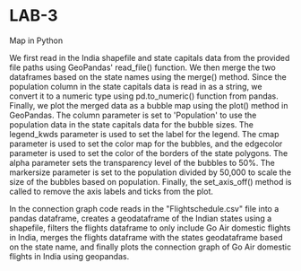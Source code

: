 # LAB-3
Map in Python


We first read in the India shapefile and state capitals data from the provided file paths using GeoPandas' read_file() function. 
We then merge the two dataframes based on the state names using the merge() method.
Since the population column in the state capitals data is read in as a string, we convert it to a numeric type using pd.to_numeric() function from pandas.
Finally, we plot the merged data as a bubble map using the plot() method in GeoPandas. 
The column parameter is set to 'Population' to use the population data in the state capitals data for the bubble sizes. 
The legend_kwds parameter is used to set the label for the legend. 
The cmap parameter is used to set the color map for the bubbles, and the edgecolor parameter is used to set the color of the borders of the state polygons. 
The alpha parameter sets the transparency level of the bubbles to 50%. 
The markersize parameter is set to the population divided by 50,000 to scale the size of the bubbles based on population.
Finally, the set_axis_off() method is called to remove the axis labels and ticks from the plot.

In the connection graph code reads in the "Flightschedule.csv" file into a pandas dataframe, creates a geodataframe of the Indian states using a shapefile, filters the flights dataframe to only include Go Air domestic flights in India, merges the flights dataframe with the states geodataframe based on the state name, and finally plots the connection graph of Go Air domestic flights in India using geopandas.

